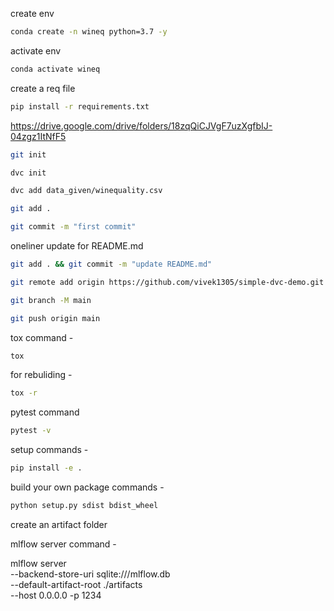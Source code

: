 create env

```bash
conda create -n wineq python=3.7 -y
```

activate env
```bash
conda activate wineq
```

create a req file
```bash
pip install -r requirements.txt
```

https://drive.google.com/drive/folders/18zqQiCJVgF7uzXgfbIJ-04zgz1ItNfF5

```bash
git init
```
```bash
dvc init
```
```bash
dvc add data_given/winequality.csv
```
```bash
git add .
```
```bash
git commit -m "first commit"
```
oneliner update for README.md
```bash
git add . && git commit -m "update README.md"
```
```bash
git remote add origin https://github.com/vivek1305/simple-dvc-demo.git
```
```bash
git branch -M main
```
```bash
git push origin main
```

tox command -
```bash
tox
```

for rebuliding -
```bash
tox -r
```

pytest command
```bash
pytest -v
```

setup commands -
```bash
pip install -e .
```

build your own package commands -
```bash
python setup.py sdist bdist_wheel
```

create an artifact folder

mlflow server command -

mlflow server \
	--backend-store-uri sqlite:///mlflow.db \
	--default-artifact-root ./artifacts \
	--host 0.0.0.0 -p 1234